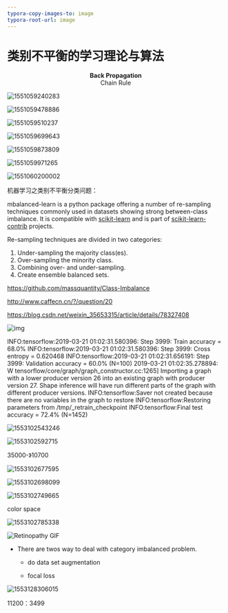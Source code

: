 ```yaml
---
typora-copy-images-to: image
typora-root-url: image
---
```


# 类别不平衡的学习理论与算法

<center><b>Back Propagation</b></center>

<center>Chain Rule
</center>



![1551059240283](/1551059240283.png)

![1551059478886](/1551059478886.png)

![1551059510237](/1551059510237.png)

![1551059699643](/1551059699643.png)

![1551059873809](/1551059873809.png)

![1551059971265](/1551059971265.png)

![1551060200002](/1551060200002.png)



<center></center>

机器学习之类别不平衡分类问题：

mbalanced-learn is a python package offering a number of re-sampling techniques commonly used in datasets showing strong between-class imbalance. It is compatible with [scikit-learn](http://scikit-learn.org/stable/) and is part of [scikit-learn-contrib](https://github.com/scikit-learn-contrib) projects.

Re-sampling techniques are divided in two categories:

1. Under-sampling the majority class(es).
2. Over-sampling the minority class.
3. Combining over- and under-sampling.
4. Create ensemble balanced sets.

https://github.com/massquantity/Class-Imbalance

http://www.caffecn.cn/?/question/20

https://blog.csdn.net/weixin_35653315/article/details/78327408

![img](https://images2018.cnblogs.com/blog/1188231/201807/1188231-20180728173040351-672927481.png)

INFO:tensorflow:2019-03-21 01:02:31.580396: Step 3999: Train accuracy = 68.0%
INFO:tensorflow:2019-03-21 01:02:31.580396: Step 3999: Cross entropy = 0.620468
INFO:tensorflow:2019-03-21 01:02:31.656191: Step 3999: Validation accuracy = 60.0% (N=100)
2019-03-21 01:02:35.278894: W tensorflow/core/graph/graph_constructor.cc:1265] Importing a graph with a lower producer version 26 into an existing graph with producer version 27. Shape inference will have run different parts of the graph with different producer versions.
INFO:tensorflow:Saver not created because there are no variables in the graph to restore
INFO:tensorflow:Restoring parameters from /tmp/_retrain_checkpoint
INFO:tensorflow:Final test accuracy = 72.4% (N=1452)

![1553102543246](/1553102543246.png)



![1553102592715](/1553102592715.png)

35000-》10700



![1553102677595](/1553102677595.png)

![1553102698099](/1553102698099.png)

![1553102749665](/1553102749665.png)

color space

![1553102785338](/1553102785338.png)



![Retinopathy GIF](https://github.com/gregwchase/dsi-capstone/raw/master/images/readme/dr_scan.gif)





- There are twos way to deal with category imbalanced problem.
  - do data  set augmentation 

  - focal loss

![1553128306015](/1553128306015.png)





11200：3499